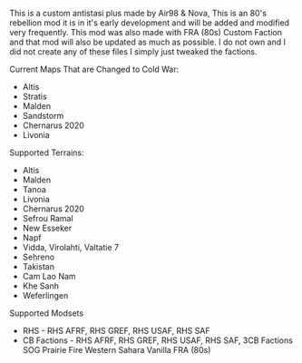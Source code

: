   This is a custom antistasi plus made by Air98 & Nova, This is an 80's rebellion mod it is in it's early development and will be added and modified very frequently. This mod was also made with FRA (80s) Custom Faction and that mod will also be updated as much as possible. I do not own and I did not create any of these files I simply just tweaked the factions.

Current Maps That are Changed to Cold War:
- Altis
- Stratis
- Malden
- Sandstorm
- Chernarus 2020
- Livonia

Supported Terrains:
- Altis
- Malden
- Tanoa
- Livonia
- Chernarus 2020
- Sefrou Ramal
- New Esseker
- Napf
- Vidda, Virolahti, Valtatie 7
- Sehreno
- Takistan
- Cam Lao Nam
- Khe Sanh
- Weferlingen

Supported Modsets
- RHS - RHS AFRF, RHS GREF, RHS USAF, RHS SAF
- CB Factions - RHS AFRF, RHS GREF, RHS USAF, RHS SAF, 3CB Factions
SOG Prairie Fire
Western Sahara
Vanilla
FRA (80s)

